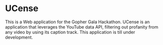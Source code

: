 # UCense

This is a Web application for the Gopher Gala Hackathon. UCense is an application that leverages the YouTube data API, filtering out profanity from any video by using its caption track. This application is till under development.
